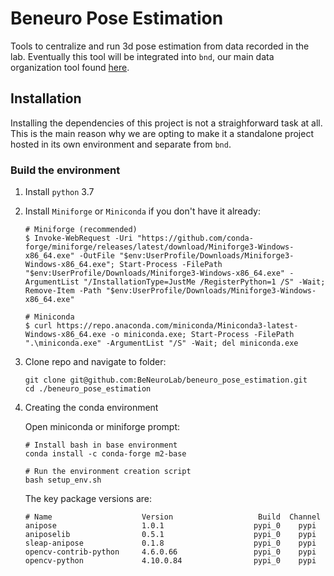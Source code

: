 # Beneuro Pose Estimation
Tools to centralize and run 3d pose estimation from data recorded in the lab. Eventually 
this tool will be integrated into `bnd`, our main data organization tool found [here](https://github.com/BeNeuroLab/beneuro_experimental_data_organization).

## Installation
Installing the dependencies of this project is not a straighforward task at all. This is 
the main reason why we are opting to make it a standalone project hosted in its own 
environment and separate from `bnd`. 

### Build the environment

1. Install `python` 3.7
2. Install `Miniforge` or `Miniconda` if you don't have it already:
    ```shell
    # Miniforge (recommended)
    $ Invoke-WebRequest -Uri "https://github.com/conda-forge/miniforge/releases/latest/download/Miniforge3-Windows-x86_64.exe" -OutFile "$env:UserProfile/Downloads/Miniforge3-Windows-x86_64.exe"; Start-Process -FilePath "$env:UserProfile/Downloads/Miniforge3-Windows-x86_64.exe" -ArgumentList "/InstallationType=JustMe /RegisterPython=1 /S" -Wait; Remove-Item -Path "$env:UserProfile/Downloads/Miniforge3-Windows-x86_64.exe"
    ```
   ```shell
   # Miniconda
   $ curl https://repo.anaconda.com/miniconda/Miniconda3-latest-Windows-x86_64.exe -o miniconda.exe; Start-Process -FilePath ".\miniconda.exe" -ArgumentList "/S" -Wait; del miniconda.exe
   ```
3. Clone repo and navigate to folder:
   ```shell
   git clone git@github.com:BeNeuroLab/beneuro_pose_estimation.git
   cd ./beneuro_pose_estimation
   ```
3. Creating the conda environment
  
    Open miniconda or miniforge prompt:
      ```shell
      # Install bash in base environment
      conda install -c conda-forge m2-base
   
      # Run the environment creation script
      bash setup_env.sh
      ```
   
   The key package versions are:
      ```text
      # Name                    Version                   Build  Channel
      anipose                   1.0.1                    pypi_0    pypi
      aniposelib                0.5.1                    pypi_0    pypi
      sleap-anipose             0.1.8                    pypi_0    pypi
      opencv-contrib-python     4.6.0.66                 pypi_0    pypi
      opencv-python             4.10.0.84                pypi_0    pypi
      ```